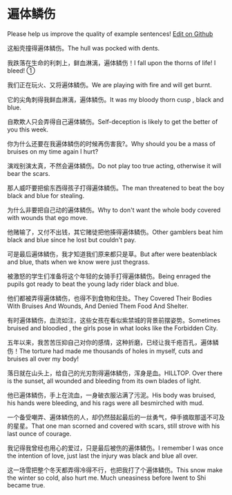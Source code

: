 # 遍体鳞伤

Please help us improve the quality of example sentences! [Edit on Github](https://github.com/jiyushe/jiyu-example-sentence-source/blob/main/chinese/biantilinshang.md)

<p><span class="chinese">这船壳撞得遍体鳞伤。</span><span class="english">The hull was pocked with dents.</span></p>

<p><span class="chinese">我跌落在生命的利刺上，鲜血淋漓，遍体鳞伤！</span><span class="english">I fall upon the thorns of life! I bleed! ①</span></p>

<p><span class="chinese">我们正在玩火、又将遍体鳞伤。</span><span class="english">We are playing with fire and will get burnt.</span></p>

<p><span class="chinese">它的尖角刺得我鲜血淋漓，遍体鳞伤。</span><span class="english">It was my bloody thorn cusp , black and blue.</span></p>

<p><span class="chinese">自欺欺人只会弄得自己遍体鳞伤。</span><span class="english">Self-deception is likely to get the better of you this week.</span></p>

<p><span class="chinese">你为什么还要在我遍体鳞伤的时候再伤害我?。</span><span class="english">Why should you be a mass of bruises on my time again I hurt?</span></p>

<p><span class="chinese">演戏别演太真，不然会遍体鳞伤。</span><span class="english">Do not play too true acting, otherwise it will bear the scars.</span></p>

<p><span class="chinese">那人威吓要把偷东西得孩子打得遍体鳞伤。</span><span class="english">The man threatened to beat the boy black and blue for stealing.</span></p>

<p><span class="chinese">为什么非要把自己动的遍体鳞伤。</span><span class="english">Why to don't want the whole body covered with wounds that ego move.</span></p>

<p><span class="chinese">他赌输了，又付不出钱，其它赌徒把他揍得遍体鳞伤。</span><span class="english">Other gamblers beat him black and blue since he lost but couldn't pay.</span></p>

<p><span class="chinese">可是最后遍体鳞伤，我才知道我们原来都只是草。</span><span class="english">But after were beatenblack and blue, thats when we know were just thegrass.</span></p>

<p><span class="chinese">被激怒的学生们准备将这个年轻的女骑手打得遍体鳞伤。</span><span class="english">Being enraged the pupils got ready to beat the young lady rider black and blue.</span></p>

<p><span class="chinese">他们都被弄得遍体鳞伤，也得不到食物和住处。</span><span class="english">They Covered Their Bodies With Bruises And Wounds, And Denied Them Food And Shelter.</span></p>

<p><span class="chinese">有时遍体鳞伤，血流如注，这些女孩在看似紫禁城的背景前摆姿势。</span><span class="english">Sometimes bruised and bloodied , the girls pose in what looks like the Forbidden City.</span></p>

<p><span class="chinese">五年以来，我苦苦压抑自己对你的感情，这种折磨，已经让我千疮百孔，遍体鳞伤！</span><span class="english">The torture had made me thousands of holes in myself, cuts and bruises all over my body!</span></p>

<p><span class="chinese">落日就在山头上，给自己的光刃割得遍体鳞伤，浑身是血。</span><span class="english">HILLTOP. Over there is the sunset, all wounded and bleeding from its own blades of light.</span></p>

<p><span class="chinese">他已遍体鳞伤，手上在流血，一身破衣服沾满了污泥。</span><span class="english">His body was bruised, his hands were bleeding, and his rags were all besmirched with mud.</span></p>

<p><span class="chinese">一个备受嘲弄、遍体鳞伤的人，却仍然鼓起最后的一丝勇气，伸手摘取那遥不可及的星星。</span><span class="english">That one man scorned and covered with scars, still strove with his last ounce of courage.</span></p>

<p><span class="chinese">我记得我曾经也用心的爱过，只是最后被伤的遍体鳞伤。</span><span class="english">I remember I was once the intention of love, just last the injury was black and blue all over.</span></p>

<p><span class="chinese">这一场雪把整个冬天都弄得冷得不行，也把我打了个遍体鳞伤。</span><span class="english">This snow make the winter so cold, also hurt me. Much uneasiness before Iwent to Shi became true.</span></p>

